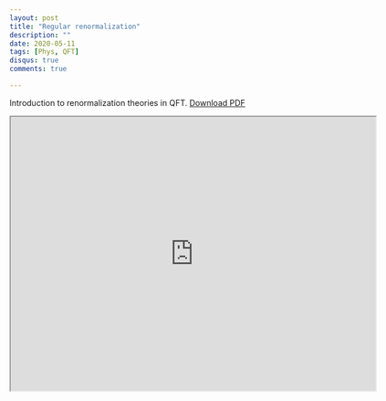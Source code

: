 ```yaml
---
layout: post
title: "Regular renormalization"
description: ""
date: 2020-05-11
tags: [Phys, QFT]
disqus: true
comments: true

---
```

Introduction to renormalization theories in QFT. <a href="pdfs/qft1.pdf">Download PDF</a>

<div style="margin:0 auto;text-align:center">
<iframe src="https://drive.google.com/file/d/1UizMJ8N54N8IX0ylBMO5650Ltyatp7O8/preview" width="640" height="480" allow="autoplay"></iframe></div>

